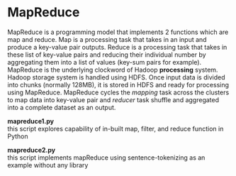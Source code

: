 # MapReduce

MapReduce is a programming model that implements 2 functions which are map and
reduce. Map is a processing task that takes in an input and produce a key-value
pair outputs. Reduce is a processing task that takes in these list of key-value
pairs and reducing their individual number by aggregating them into a list of values
(key-sum pairs for example). MapReduce is the underlying clockword of Hadoop 
**processing** system. Hadoop storage system is handled using HDFS. Once input data is
divided into chunks (normally 128MB), it is stored in HDFS and ready for processing 
using MapReduce. MapReduce cycles the _mapping_ task across the clusters to 
map data into key-value pair and _reducer_ task shuffle and aggregated into a 
complete dataset as an output.

**mapreduce1.py**  
this script explores capability of in-built map, filter, and reduce function in Python

**mapreduce2.py**  
this script implements mapReduce using sentence-tokenizing as an example without any library

